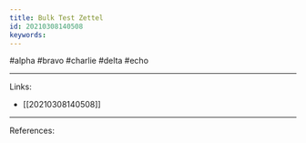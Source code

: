```yaml
---
title: Bulk Test Zettel
id: 20210308140508
keywords:
---
```

#alpha #bravo #charlie #delta #echo

---
Links:

- [[20210308140508]]

---
References:
